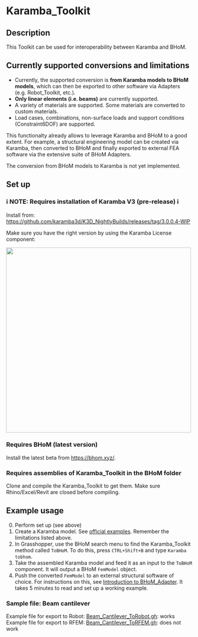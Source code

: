 # Karamba_Toolkit
## Description
This Toolkit can be used for interoperability between Karamba and BHoM.

## Currently supported conversions and limitations
- Currently, the supported conversion is **from Karamba models to BHoM models**, which can then be exported to other software via Adapters (e.g. Robot_Toolkit, etc.).
- **Only linear elements (i.e. beams)** are currently supported. 
- A variety of materials are supported. Some materials are converted to custom materials.
- Load cases, combinations, non-surface loads and support conditions (Constraint6DOF) are supported.

This functionalty already allows to leverage Karamba and BHoM to a good extent. For example, a structural engineering model can be created via Karamba, then converted to BHoM and finally exported to external FEA software via the extensive suite of BHoM Adapters.

The conversion from BHoM models to Karamba is not yet implemented.

## Set up

### :information_source: NOTE: Requires installation of Karamba V3 (pre-release) :information_source:
Install from:
https://github.com/karamba3d/K3D_NightlyBuilds/releases/tag/3.0.0.4-WIP

Make sure you have the right version by using the Karamba License component:

<img src="https://user-images.githubusercontent.com/6352844/221171386-ed6ee839-b0d5-4188-9b8b-c8655953a0b7.png" width="500"/>


### Requires BHoM (latest version)
Install the latest beta from https://bhom.xyz/.

### Requires assemblies of Karamba_Toolkit in the BHoM folder
Clone and compile the Karamba_Toolkit to get them. Make sure Rhino/Excel/Revit are closed before compiling.

## Example usage

0. Perform set up (see above)
1. Create a Karamba model. See [official examples](https://karamba3d.com/learn/examples/). Remember the limitations listed above.
2. In Grasshopper, use the BHoM search menu to find the Karamba_Toolkit method called `ToBHoM`. To do this, press `CTRL+Shift+B` and type `Karamba tobhom`.
3. Take the assembled Karamba model and feed it as an input to the `ToBHoM` component. It will output a BHoM `FemModel` object.
4. Push the converted `FemModel` to an external structural software of choice. For instructions on this, see [Introduction to BHoM_Adapter](https://bhom.xyz/documentation/BHoM_Adapter/#example-usage-use-robot-adapter-to-push-export-a-bhom-model-to-robot). It takes 5 minutes to read and set up a working example.

### Sample file: Beam cantilever
Example file for export to Robot: [Beam_Cantilever_ToRobot.gh](Examples/Beam_Cantilever_ToRobot.gh): works
Example file for export to RFEM: [Beam_Cantilever_ToRFEM.gh](Examples/Beam_Cantilever_ToRFEM.gh): does not work